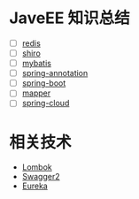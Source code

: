 # JaveEE 知识总结

- [ ] [redis](https://github.com/colg-cloud/JavaEE/tree/master/redis/redis-sources)
- [ ] [shiro](https://github.com/colg-cloud/JavaEE/tree/master/shiro/shiro-sources)
- [ ] [mybatis](https://github.com/colg-cloud/JavaEE/tree/master/mybatis) 
- [ ] [spring-annotation](https://github.com/colg-cloud/JavaEE/tree/master/spring-annotation) 
- [ ] [spring-boot](https://github.com/colg-cloud/JavaEE/tree/master/spring-boot)
- [ ] [mapper](https://github.com/colg-cloud/JavaEE/tree/master/mapper) 
- [ ] [spring-cloud](https://github.com/colg-cloud/JavaEE/tree/master/spring-cloud)

# 相关技术

-   [Lombok](https://github.com/colg-cloud/JavaEE/tree/master/spring-cloud/spring-cloud-parent/spring-cloud-api)
-   [Swagger2](https://github.com/colg-cloud/JavaEE/tree/master/spring-cloud/spring-cloud-parent/spring-cloud-provider-dept-8001)
-   [Eureka](https://github.com/colg-cloud/JavaEE/tree/master/spring-cloud/spring-cloud-parent/spring-cloud-eureka-7001)


